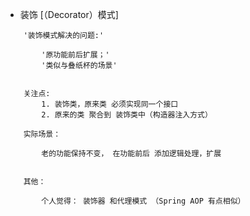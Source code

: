 * 装饰   [（Decorator）模式]

```hql
    '装饰模式解决的问题:'

        '原功能前后扩展；'
        '类似与叠纸杯的场景'

```



``` hql
    
    关注点: 
        1. 装饰类，原来类 必须实现同一个接口
        2. 原来的类 聚合到 装饰类中（构造器注入方式）
  
    实际场景：
    
        老的功能保持不变， 在功能前后 添加逻辑处理，扩展
        
        
    其他：
    
        个人觉得： 装饰器 和代理模式 （Spring AOP 有点相似）     
```

